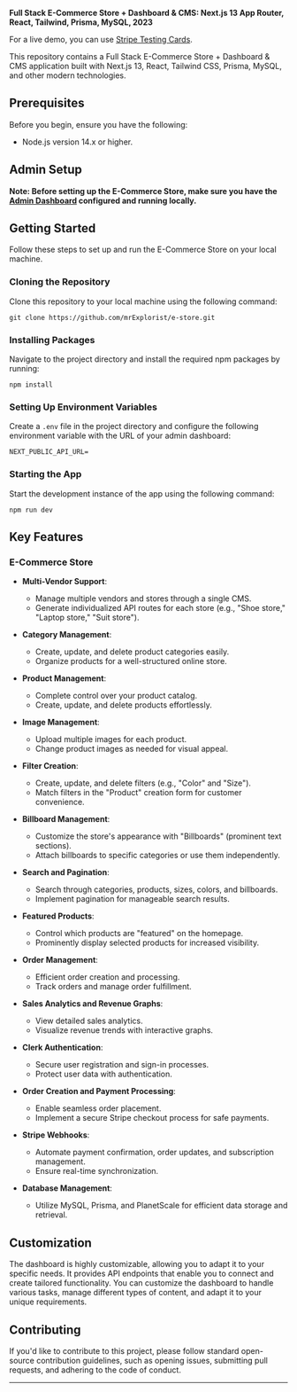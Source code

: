 **Full Stack E-Commerce Store + Dashboard & CMS: Next.js 13 App Router, React, Tailwind, Prisma, MySQL, 2023**

For a live demo, you can use [Stripe Testing Cards](https://stripe.com/docs/testing).

This repository contains a Full Stack E-Commerce Store + Dashboard & CMS application built with Next.js 13, React, Tailwind CSS, Prisma, MySQL, and other modern technologies.

## Prerequisites

Before you begin, ensure you have the following:

- Node.js version 14.x or higher.

## Admin Setup

**Note: Before setting up the E-Commerce Store, make sure you have the [Admin Dashboard](https://github.com/mrExplorist/store-dash.git) configured and running locally.**

## Getting Started

Follow these steps to set up and run the E-Commerce Store on your local machine.

### Cloning the Repository

Clone this repository to your local machine using the following command:

```shell
git clone https://github.com/mrExplorist/e-store.git
```

### Installing Packages

Navigate to the project directory and install the required npm packages by running:

```shell
npm install
```

### Setting Up Environment Variables

Create a `.env` file in the project directory and configure the following environment variable with the URL of your admin dashboard:

```env
NEXT_PUBLIC_API_URL=
```

### Starting the App

Start the development instance of the app using the following command:

```shell
npm run dev
```

## Key Features

### E-Commerce Store

- **Multi-Vendor Support**:

  - Manage multiple vendors and stores through a single CMS.
  - Generate individualized API routes for each store (e.g., "Shoe store," "Laptop store," "Suit store").

- **Category Management**:

  - Create, update, and delete product categories easily.
  - Organize products for a well-structured online store.

- **Product Management**:

  - Complete control over your product catalog.
  - Create, update, and delete products effortlessly.

- **Image Management**:

  - Upload multiple images for each product.
  - Change product images as needed for visual appeal.

- **Filter Creation**:

  - Create, update, and delete filters (e.g., "Color" and "Size").
  - Match filters in the "Product" creation form for customer convenience.

- **Billboard Management**:

  - Customize the store's appearance with "Billboards" (prominent text sections).
  - Attach billboards to specific categories or use them independently.

- **Search and Pagination**:

  - Search through categories, products, sizes, colors, and billboards.
  - Implement pagination for manageable search results.

- **Featured Products**:

  - Control which products are "featured" on the homepage.
  - Prominently display selected products for increased visibility.

- **Order Management**:

  - Efficient order creation and processing.
  - Track orders and manage order fulfillment.

- **Sales Analytics and Revenue Graphs**:

  - View detailed sales analytics.
  - Visualize revenue trends with interactive graphs.

- **Clerk Authentication**:

  - Secure user registration and sign-in processes.
  - Protect user data with authentication.

- **Order Creation and Payment Processing**:

  - Enable seamless order placement.
  - Implement a secure Stripe checkout process for safe payments.

- **Stripe Webhooks**:

  - Automate payment confirmation, order updates, and subscription management.
  - Ensure real-time synchronization.

- **Database Management**:
  - Utilize MySQL, Prisma, and PlanetScale for efficient data storage and retrieval.

## Customization

The dashboard is highly customizable, allowing you to adapt it to your specific needs. It provides API endpoints that enable you to connect and create tailored functionality. You can customize the dashboard to handle various tasks, manage different types of content, and adapt it to your unique requirements.

## Contributing

If you'd like to contribute to this project, please follow standard open-source contribution guidelines, such as opening issues, submitting pull requests, and adhering to the code of conduct.

---
